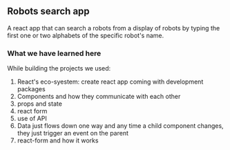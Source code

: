 

## Robots search app

A react app that can search a robots from a display of robots by typing the first one or two alphabets of the specific robot's name.

### What we have learned here

While building the projects we used:

1. React's eco-syestem: create react app coming with development packages
2. Components and how they communicate with each other
3. props and state
4. react form
5. use of API
6. Data just flows down one way and any time a child component changes, they just trigger an event on the parent
7. react-form and how it works


